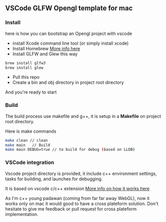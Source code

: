 ## VSCode GLFW Opengl template for mac

### Install

here is how you can bootstrap an Opengl project with vscode

- install Xcode command line tool (or simply install xcode)
- Install Homebrew [More info here](https://brew.sh/index)
- Install GLFW and Glew this way

```sh
brew install glfw3
brew install glew
```

- Pull this repo 
- Create a bin and obj directory in project root directory

And you're ready to start

### Build

The build process use makefile and g++, it is setup in a **Makefile** on project root directory.

Here is make commands

```sh
make clean // clean
make main	// Build
make main DEBUG=true // to build for debug (based on LLDB)
```

### VSCode integration

Vscode project directory is provided, it include c++ environment settings, tasks for building, and launches for debugging.

It is based on vscode c/c++ extension [More info on how it works here](https://code.visualstudio.com/docs/languages/cpp)

As I'm c++ young padawan (coming from far far away WebGL), now it works only on mac it would good to have a cross plateform solution. Don't hesitate to give me feedback or pull request for cross plateform implementation.
